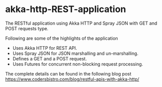 # akka-http-REST-application
The RESTful application using Akka HTTP and Spray JSON with GET and POST requests type.

Following are some of the highlights of the application

* Uses Akka HTTP for REST API.
* Uses Spray JSON for JSON marshalling and un-marshalling.
* Defines a GET and a POST request.
* Uses Futures for concurrent non-blocking request processing.

The complete details can be found in the following blog post https://www.codersbistro.com/blog/restful-apis-with-akka-http/